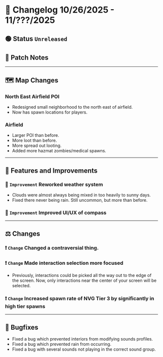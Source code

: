 # 📑 Changelog 10/26/2025 - 11/???/2025

## 🟢 Status `Unreleased`

## 💬 Patch Notes
________

## 🗺️ Map Changes

### North East Airfield POI
- Redesigned small neighborhood to the north east of airfield.
- Now has spawn locations for players.

### Airfield
- Larger POI than before.
- More loot than before.
- More spread out looting.
- Added more hazmat zombies/medical spawns.

________

## 📢 Features and Improvements

### 🔼 `Improvement` Reworked weather system
- Clouds were almost always being mixed in too heavily to sunny days.
- Fixed there never being rain. Still uncommon, but more than before.

### 🔼 `Improvement` Improved UI/UX of compass

________

## ⚖️ Changes

### ❗ `Change` Changed a contraversial thing.

### ❗ `Change` Made interaction selection more focused
- Previously, interactions could be picked all the way out to the edge of the screen. Now, only interactions near the center of your screen will be selected.

### ❗ `Change` Increased spawn rate of NVG Tier 3 by significantly in high tier spawns

________

## 🐛 Bugfixes
- Fixed a bug which prevented interiors from modifying sounds profiles.
- Fixed a bug which prevented rain from occurring.
- Fixed a bug with several sounds not playing in the correct sound group.
